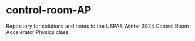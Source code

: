 # control-room-AP
Repository for solutions and notes to the USPAS Winter 2024 Control Room Accelerator Physics class.
